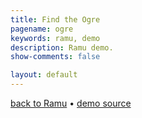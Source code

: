 ```yaml
---
title: Find the Ogre
pagename: ogre
keywords: ramu, demo
description: Ramu demo.
show-comments: false

layout: default
---
```

[back to Ramu](../../) &#8226; [demo source](https://github.com/HermesPasser/ENatal3)   

<script type="text/javascript" src="ramu.0.7c.js"></script>
<script type="text/javascript" src="ogre.js"></script>
<script>
	blockScroll();
	window.onload = addCanvasOnMain;
</script>
